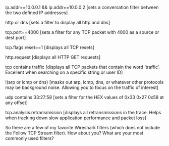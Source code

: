 
ip.addr==10.0.0.1  && ip.addr==10.0.0.2 [sets a conversation filter between the two defined IP addresses]

http or dns [sets a filter to display all http and dns]

tcp.port==4000 [sets a filter for any TCP packet with 4000 as a source or dest port]

tcp.flags.reset==1 [displays all TCP resets]

http.request [displays all HTTP GET requests]

tcp contains traffic [displays all TCP packets that contain the word ‘traffic’. Excellent when searching on a specific string or user ID]

!(arp or icmp or dns) [masks out arp, icmp, dns, or whatever other protocols may be background noise. Allowing you to focus on the traffic of interest]

udp contains 33:27:58 [sets a filter for the HEX values of 0x33 0x27 0x58 at any offset]

tcp.analysis.retransmission [displays all retransmissions in the trace. Helps when tracking down slow application performance and packet loss]

So there are a few of my favorite Wireshark filters (which does not include the Follow TCP Stream filter). How about you? What are your most commonly used filters?

